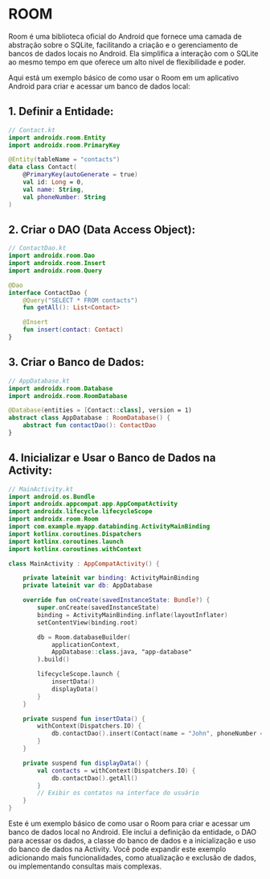 # ROOM
Room é uma biblioteca oficial do Android que fornece uma camada de abstração sobre o SQLite, facilitando a criação e o gerenciamento de bancos de dados locais no Android. Ela simplifica a interação com o SQLite ao mesmo tempo em que oferece um alto nível de flexibilidade e poder.

Aqui está um exemplo básico de como usar o Room em um aplicativo Android para criar e acessar um banco de dados local:

## 1. Definir a Entidade:
```kotlin
// Contact.kt
import androidx.room.Entity
import androidx.room.PrimaryKey

@Entity(tableName = "contacts")
data class Contact(
    @PrimaryKey(autoGenerate = true)
    val id: Long = 0,
    val name: String,
    val phoneNumber: String
)
```

## 2. Criar o DAO (Data Access Object):
```kotlin
// ContactDao.kt
import androidx.room.Dao
import androidx.room.Insert
import androidx.room.Query

@Dao
interface ContactDao {
    @Query("SELECT * FROM contacts")
    fun getAll(): List<Contact>

    @Insert
    fun insert(contact: Contact)
}
```

## 3. Criar o Banco de Dados:
```kotlin
// AppDatabase.kt
import androidx.room.Database
import androidx.room.RoomDatabase

@Database(entities = [Contact::class], version = 1)
abstract class AppDatabase : RoomDatabase() {
    abstract fun contactDao(): ContactDao
}
```

## 4. Inicializar e Usar o Banco de Dados na Activity:
```kotlin
// MainActivity.kt
import android.os.Bundle
import androidx.appcompat.app.AppCompatActivity
import androidx.lifecycle.lifecycleScope
import androidx.room.Room
import com.example.myapp.databinding.ActivityMainBinding
import kotlinx.coroutines.Dispatchers
import kotlinx.coroutines.launch
import kotlinx.coroutines.withContext

class MainActivity : AppCompatActivity() {

    private lateinit var binding: ActivityMainBinding
    private lateinit var db: AppDatabase

    override fun onCreate(savedInstanceState: Bundle?) {
        super.onCreate(savedInstanceState)
        binding = ActivityMainBinding.inflate(layoutInflater)
        setContentView(binding.root)

        db = Room.databaseBuilder(
            applicationContext,
            AppDatabase::class.java, "app-database"
        ).build()

        lifecycleScope.launch {
            insertData()
            displayData()
        }
    }

    private suspend fun insertData() {
        withContext(Dispatchers.IO) {
            db.contactDao().insert(Contact(name = "John", phoneNumber = "123456789"))
        }
    }

    private suspend fun displayData() {
        val contacts = withContext(Dispatchers.IO) {
            db.contactDao().getAll()
        }
        // Exibir os contatos na interface do usuário
    }
}
```

Este é um exemplo básico de como usar o Room para criar e acessar um banco de dados local no Android. Ele inclui a definição da entidade, o DAO para acessar os dados, a classe do banco de dados e a inicialização e uso do banco de dados na Activity. Você pode expandir este exemplo adicionando mais funcionalidades, como atualização e exclusão de dados, ou implementando consultas mais complexas.